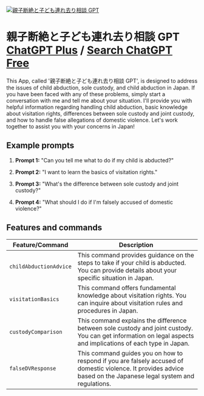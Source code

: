 
[![親子断絶と子ども連れ去り相談 GPT](https://files.oaiusercontent.com/file-yZhDWPQoLbZsFvXCVTRxVnVg?se=2123-10-18T13%3A39%3A26Z&sp=r&sv=2021-08-06&sr=b&rscc=max-age%3D31536000%2C%20immutable&rscd=attachment%3B%20filename%3D23ad6dd1-8e3e-484c-95e3-38e1044e78b9.png&sig=rBWNjt%2BEMH9mQYdeU8y9ygcVODtp5PRJPikqnOT5PhU%3D)](https://chat.openai.com/g/g-HwOs8Na3v-qin-zi-duan-jue-tozi-domolian-requ-rixiang-tan-gpt)

# 親子断絶と子ども連れ去り相談 GPT [ChatGPT Plus](https://chat.openai.com/g/g-HwOs8Na3v-qin-zi-duan-jue-tozi-domolian-requ-rixiang-tan-gpt) / [Search ChatGPT Free](https://gptcall.net/index.html#/?search=%E8%A6%AA%E5%AD%90%E6%96%AD%E7%B5%B6%E3%81%A8%E5%AD%90%E3%81%A9%E3%82%82%E9%80%A3%E3%82%8C%E5%8E%BB%E3%82%8A%E7%9B%B8%E8%AB%87%20GPT)

This App, called '親子断絶と子ども連れ去り相談 GPT', is designed to address the issues of child abduction, sole custody, and child abduction in Japan. If you have been faced with any of these problems, simply start a conversation with me and tell me about your situation. I'll provide you with helpful information regarding handling child abduction, basic knowledge about visitation rights, differences between sole custody and joint custody, and how to handle false allegations of domestic violence. Let's work together to assist you with your concerns in Japan!

## Example prompts

1. **Prompt 1:** "Can you tell me what to do if my child is abducted?"

2. **Prompt 2:** "I want to learn the basics of visitation rights."

3. **Prompt 3:** "What's the difference between sole custody and joint custody?"

4. **Prompt 4:** "What should I do if I'm falsely accused of domestic violence?"

## Features and commands

| Feature/Command | Description |
| --- | --- |
| `childAbductionAdvice` | This command provides guidance on the steps to take if your child is abducted. You can provide details about your specific situation in Japan. |
| `visitationBasics` | This command offers fundamental knowledge about visitation rights. You can inquire about visitation rules and procedures in Japan. |
| `custodyComparison` | This command explains the difference between sole custody and joint custody. You can get information on legal aspects and implications of each type in Japan. |
| `falseDVResponse` | This command guides you on how to respond if you are falsely accused of domestic violence. It provides advice based on the Japanese legal system and regulations. |


